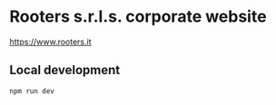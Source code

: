 # Rooters s.r.l.s. corporate website

https://www.rooters.it

## Local development

```bash
npm run dev
```
